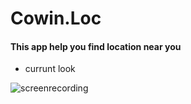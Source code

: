 # Cowin.Loc 
#### This app help you find location near you

- currunt look 

![screenrecording](https://user-images.githubusercontent.com/61119120/117105883-8bfc4000-ad9c-11eb-84b8-019c1d7daae5.gif)
